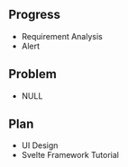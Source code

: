 ## Progress
- Requirement Analysis
- Alert

## Problem
- NULL

## Plan
- UI Design
- Svelte Framework Tutorial